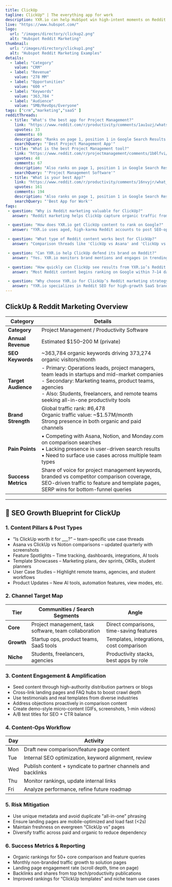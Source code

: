 ```yaml
---
title: ClickUp
tagline: ClickUp™ | The everything app for work 
description: YXR.io can help HubSpot win high-intent moments on Reddit by creating strategic posts and comments that rank on Google. We target keywords like “best CRM for startups,” using high-karma accounts to influence threads and defend your brand in organic search. Our team manages everything from ideation to moderation outreach, driving real traffic and brand authority through Reddit's trusted user base. functionality 
live: "https://www.hubspot.com/"
logo:
  url: "/images/directory/clickup2.png"
  alt: "Hubspot Reddit Marketing"
thumbnail:
  url: "/images/directory/clickup1.png"
  alt: "Hubspot Reddit Marketing Examples"
details:
  - label: "Category"
    value: "CRM"
  - label: "Revenue"
    value: "278 MM"
  - label: "Opportunities"
    value: "600 +"
  - label: "Keywords"
    value: "363,784 "
  - label: "Audience"
    value: "SMB/RevOps/Everyone"
tags: ["crm","marketing","saaS" ]
redditThreads:
  - title: "What's the best app for Project Management?"
    link: "https://www.reddit.com/r/productivity/comments/1au1uzj/whats_considered_the_best_app_for_taskproject/"
    upvotes: 33
    comments: 69
    description: "Ranks on page 1, position 1 in Google Search Results. To get to the top comment of this thread you only need 18 upvotes."
    searchQuery: "'Best Project Management App'"
  - title: "What is the best Project Management tool?"
    link: "https://www.reddit.com/r/projectmanagement/comments/1b0lfvi/what_is_the_best_free_project_management_tool/"
    upvotes: 48
    comments: 67
    description: "Also ranks on page 1, position 1 in Google Search Results. Even easier to rank as the first comment of this thread - 18 upvotes."
    searchQuery: "'Project Management Software'"
  - title: "What is your best App?"
    link: "https://www.reddit.com/r/productivity/comments/16nvyjr/what_is_your_top_app/"
    upvotes: 161
    comments: 194
    description: "Also ranks on page 1, position 1 in Google Search Results. Even easier to rank as the first comment of this thread - 29 upvotes."
    searchQuery: "'Best App for Work'"
faqs:
 - question: "Why is Reddit marketing valuable for ClickUp?"
   answer: "Reddit marketing helps ClickUp capture organic traffic from users actively comparing project management tools. Threads like 'ClickUp vs Notion' or 'Best task management app for remote teams' often rank on page one of Google. YXR.io positions ClickUp strategically in these conversations to influence buyers during their decision-making process."

 - question: "How does YXR.io get ClickUp content to rank on Google?"
   answer: "YXR.io uses aged, high-karma Reddit accounts to post SEO-optimized threads and comments in relevant communities. We target keywords such as 'ClickUp reviews' and 'best project management tool for teams,' helping these threads gain traction on Reddit and climb Google's search results."

 - question: "What type of Reddit content works best for ClickUp?"
   answer: "Comparison threads like 'ClickUp vs Asana' and 'ClickUp vs Monday.com,' productivity template showcases, and real-world use case breakdowns perform well. YXR.io crafts this content to rank on Google while driving traffic and credibility back to ClickUp."

 - question: "Can YXR.io help ClickUp defend its brand on Reddit?"
   answer: "Yes. YXR.io monitors brand mentions and engages in trending Reddit threads where ClickUp is discussed. We add accurate, value-first responses that shift the narrative and boost ClickUp’s presence on high-ranking Google results."

 - question: "How quickly can ClickUp see results from YXR.io’s Reddit SEO strategy?"
   answer: "Most Reddit content begins ranking on Google within 7–14 days, especially for long-tail searches like 'ClickUp for agencies' or 'task management tool for marketing teams.' ClickUp typically sees traffic and engagement increases in the first month."

 - question: "Why choose YXR.io for ClickUp’s Reddit marketing strategy?"
   answer: "YXR.io specializes in Reddit SEO for high-growth SaaS brands. We understand how to engineer Reddit content that ranks on Google, protects ClickUp’s search presence, and drives qualified traffic from users already searching for productivity tools and team management software."
---
```

## ClickUp & Reddit Marketing Overview

| Category         | Details                                                                 |
|------------------|-------------------------------------------------------------------------|
| **Category**      | Project Management / Productivity Software                              |
| **Annual Revenue**| Estimated $150–200 M (private)                                          |
| **SEO Keywords**  | ~363,784 organic keywords driving 373,274 organic visitors/month        |
| **Target Audience** | - Primary: Operations leads, project managers, team leads in startups and mid-market companies <br> - Secondary: Marketing teams, product teams, agencies <br> - Also: Students, freelancers, and remote teams seeking all-in-one productivity tools |
| **Brand Strength**| Global traffic rank: #6,478<br>Organic traffic value: ~$1.57M/month<br>Strong presence in both organic and paid channels |
| **Pain Points**   | • Competing with Asana, Notion, and Monday.com on comparison searches<br>• Lacking presence in user-driven search results<br>• Need to surface use cases across multiple team types |
| **Success Metrics**| Share of voice for project management keywords, branded vs competitor comparison coverage, SEO-driven traffic to feature and template pages, SERP wins for bottom-funnel queries |

---

## 🚀 SEO Growth Blueprint for ClickUp

### 1. Content Pillars & Post Types
- “Is ClickUp worth it for ___?” – team-specific use case threads  
- Asana vs ClickUp vs Notion comparisons – updated quarterly with screenshots  
- Feature Spotlights – Time tracking, dashboards, integrations, AI tools  
- Template Showcases – Marketing plans, dev sprints, OKRs, student planners  
- User Case Studies – Highlight remote teams, agencies, and student workflows  
- Product Updates – New AI tools, automation features, view modes, etc.

### 2. Channel Target Map

| Tier     | Communities / Search Segments                         | Angle                                     |
|----------|--------------------------------------------------------|-------------------------------------------|
| **Core** | Project management, task software, team collaboration | Direct comparisons, time-saving features  |
| **Growth** | Startup ops, product teams, SaaS tools                | Templates, integrations, cost comparison  |
| **Niche** | Students, freelancers, agencies                       | Productivity stacks, best apps by role    |

### 3. Content Engagement & Amplification

- Seed content through high-authority distribution partners or blogs  
- Cross-link landing pages and FAQ hubs to boost crawl depth  
- Use testimonials and real templates from diverse industries  
- Address objections proactively in comparison content  
- Create demo-style micro-content (GIFs, screenshots, 1-min videos)  
- A/B test titles for SEO + CTR balance

### 4. Content-Ops Workflow

| Day    | Activity                                                       |
|--------|----------------------------------------------------------------|
| Mon    | Draft new comparison/feature page content                      |
| Tue    | Internal SEO optimization, keyword alignment, review           |
| Wed    | Publish content + syndicate to partner channels and backlinks  |
| Thu    | Monitor rankings, update internal links                        |
| Fri    | Analyze performance, refine future roadmap                     |

### 5. Risk Mitigation

- Use unique metadata and avoid duplicate "all-in-one" phrasing  
- Ensure landing pages are mobile-optimized and load fast (<2s)  
- Maintain freshness on evergreen “ClickUp vs” pages  
- Diversify traffic across paid and organic to reduce dependency  

### 6. Success Metrics & Reporting

- Organic rankings for 50+ core comparison and feature queries  
- Monthly non-branded traffic growth to solution pages  
- Landing page engagement rate (scroll depth, time on page)  
- Backlinks and shares from top tech/productivity publications  
- Improved rankings for “ClickUp templates” and niche team use cases  
